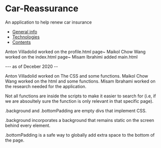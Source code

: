# Car-Reassurance
An application to help renew car insurance

* [General info](#general-info)
* [Technologies](#technologies)
* [Contents](#content)

Anton Villadolid worked on the profile.html page~
Maikol Chow Wang worked on the index.html page~
Misam Ibrahimi added main.html

--- as of Deceber 2020 --

Anton Villadolid worked on The CSS and some functions.
Maikol Chow Wang worked on the html and some functions.
Misam Ibrahami worked on the research needed for the application.

Not all functions are inside the scripts to make it easier to search for (i.e, if we are absoultely sure the function is only relevant in that specific page).

.background and .bottomPadding are empty divs that implement CSS.

.background incorporates a background that remains static on the screen behind every element.

.bottomPadding is a safe way to globally add extra space to the bottom of the page.

